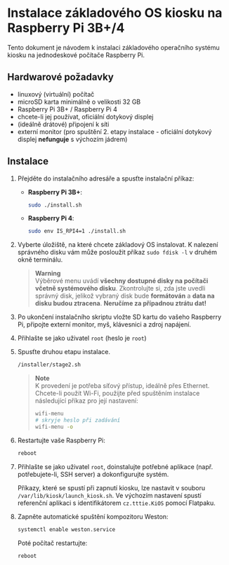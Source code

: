 # Instalace základového OS kiosku na Raspberry Pi 3B+/4
Tento dokument je návodem k instalaci základového operačního systému kiosku na jednodeskové počítače Raspberry Pi.

## Hardwarové požadavky
- linuxový (virtuální) počítač
- microSD karta minimálně o velikosti 32 GB
- Raspberry Pi 3B+ / Raspberry Pi 4
- chcete-li jej používat, oficiální dotykový displej
- (ideálně drátové) připojení k síti
- externí monitor (pro spuštění 2. etapy instalace - oficiální dotykový displej **nefunguje** s výchozím jádrem)

## Instalace
1. Přejděte do instalačního adresáře a spusťte instalační příkaz:
    - **Raspberry Pi 3B+**:

        ```bash
        sudo ./install.sh
        ```
    - **Raspberry Pi 4**:

        ```bash
        sudo env IS_RPI4=1 ./install.sh
        ```
1. Vyberte úložiště, na které chcete základový OS instalovat. K nalezení správného disku vám může posloužit příkaz `sudo fdisk -l` v druhém okně terminálu.
    > **Warning**  
    > Výběrové menu uvádí **všechny dostupné disky na počítači včetně systémového disku**. Zkontrolujte si, zda jste uvedli správný disk, jelikož vybraný disk bude **formátován** a **data na disku budou ztracena**. **Neručíme za případnou ztrátu dat!**
1. Po ukončení instalačního skriptu vložte SD kartu do vašeho Raspberry Pi, připojte externí monitor, myš, klávesnici a zdroj napájení.
1. Přihlašte se jako uživatel `root` (heslo je `root`)
1. Spusťte druhou etapu instalace.

    ```bash
    /installer/stage2.sh
    ```

    > **Note**  
    > K provedení je potřeba síťový přístup, ideálně přes Ethernet. Chcete-li použít Wi-Fi, použijte před spuštěním instalace následující příkaz pro její nastavení:
    > ```bash
    > wifi-menu
    > # skryje heslo při zadávání
    > wifi-menu -o
    > ```

1. Restartujte vaše Raspberry Pi:

    ```bash
    reboot
    ```
1. Přihlašte se jako uživatel `root`, doinstalujte potřebné aplikace (např. potřebujete-li, SSH server) a dokonfigurujte systém.

    Příkazy, které se spustí při zapnutí kiosku, lze nastavit v souboru `/var/lib/kiosk/launch_kiosk.sh`. Ve výchozím nastavení spustí referenční aplikaci s identifikátorem `cz.tttie.KiOS` pomocí Flatpaku. 

1. Zapněte automatické spuštění kompozitoru Weston:

    ```bash
    systemctl enable weston.service
    ```

    Poté počítač restartujte:

    ```bash
    reboot
    ```
